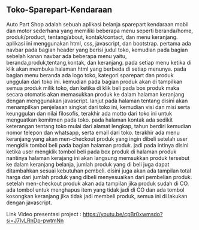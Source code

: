 ## Toko-Sparepart-Kendaraan
Auto Part Shop adalah sebuah aplikasi belanja sparepart kendaraan mobil dan motor sederhana yang memiliki beberapa menu seperti beranda/home, produk/product, tentang/about, kontak/contact, dan menu keranjang. aplikasi ini menggunakan html, css, javascript, dan bootstrap.
pertama ada navbar pada bagian header yang berisi judul toko, kemudian pada bagian sebelah kanan navbar ada beberapa menu yaitu, beranda,produk,tentang,kontak, dan keranjang. pada setiap menu ketika di klik akan membuka halaman html yang berbeda di setiap menunya. 
pada bagian menu beranda ada logo toko, kategori sparepart dan produk unggulan dari toko ini. kemudian pada bagian produk akan di tampilkan semua produk milik toko, dan ketika di klik beli pada box produk maka secara otomatis akan memasukkan produk ke dalam halaman keranjang dengan menggunakan javascript. 
lanjut pada halaman tentang disini akan menampilkan penjelasan singkat dari toko ini, kemudian visi dan misi serta keunggulan dan nilai filosofis, terakhir ada motto dari toko ini untuk menguatkan komitmen pada toko.
pada halaman kontak ada sedikit keterangan tentang toko mulai dari alamat lengkap, tahun berdiri kemudian nomor telepon dan whatsapp, serta email dari toko.
terakhir ada menu keranjang yang akan men-checkout produk yang ingin dibeli setelah user mengklik tombol beli pada bagian halaman produk. jadi pada intinya disini ketika user mengklik tombol beli pada box produk di halaman produk nantinya halaman kerajang ini akan langsung memsukkan produk tersebut ke dalam keranjang belanja, jumlah produk yang di beli juga dapat ditambahkan sesuai kebutuhan pembeli. disini juga akan ada tampilan total harga dari jumlah produk yang dibeli menyesuaikan dari pembelian produk. setelah men-checkout produk akan ada tampilan jika produk sudah di CO. ada tombol untuk menghapus item yang tidak jadi di CO dan ada tombol kosongkan keranjang jika tidak jadi membeli produk, semua ini di lakukan dengan javascript.

Link Video presentasi project : https://youtu.be/cpBr0xwmsdo?si=J7lvLRnDp-pwtmNn
